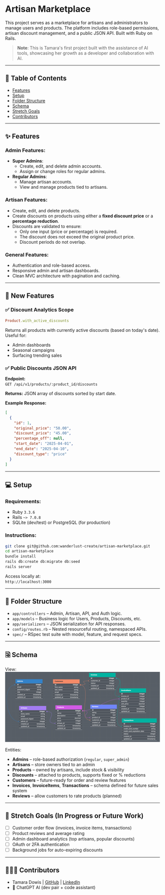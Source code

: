 
# Artisan Marketplace

This project serves as a marketplace for artisans and administrators to manage users and products. The platform includes role-based permissions, artisan discount management, and a public JSON API. Built with Ruby on Rails.

> **Note**: This is Tamara's first project built with the assistance of AI tools, showcasing her growth as a developer and collaboration with AI.

---

## 📝 Table of Contents

- [Features](#features)
- [Setup](#setup)
- [Folder Structure](#folder-structure)
- [Schema](#schema)
- [Stretch Goals](#stretch-goals)
- [Contributors](#contributors)

---

## ✨ Features

### Admin Features:
- **Super Admins**:
  - Create, edit, and delete admin accounts.
  - Assign or change roles for regular admins.
- **Regular Admins**:
  - Manage artisan accounts.
  - View and manage products tied to artisans.

### Artisan Features:
- Create, edit, and delete products.
- Create discounts on products using either a **fixed discount price** or a **percentage reduction**.
- Discounts are validated to ensure:
  - Only one input (price or percentage) is required.
  - The discount does not exceed the original product price.
  - Discount periods do not overlap.

### General Features:
- Authentication and role-based access.
- Responsive admin and artisan dashboards.
- Clean MVC architecture with pagination and caching.

---

## 🧠 New Features

### ✅ Discount Analytics Scope
```ruby
Product.with_active_discounts
```
Returns all products with currently active discounts (based on today's date). Useful for:
- Admin dashboards
- Seasonal campaigns
- Surfacing trending sales

### ✅ Public Discounts JSON API

**Endpoint:**  
`GET /api/v1/products/:product_id/discounts`

**Returns:** JSON array of discounts sorted by start date.

**Example Response:**
```json
[
  {
    "id": 1,
    "original_price": "50.00",
    "discount_price": "45.00",
    "percentage_off": null,
    "start_date": "2025-04-01",
    "end_date": "2025-04-10",
    "discount_type": "price"
  }
]
```

---

## 💻 Setup

### Requirements:
- Ruby `3.3.6`
- Rails `~> 7.0.8`
- SQLite (dev/test) or PostgreSQL (for production)

### Instructions:
```bash
git clone git@github.com:wanderlust-create/artisan-marketplace.git
cd artisan-marketplace
bundle install
rails db:create db:migrate db:seed
rails server
```

Access locally at:  
`http://localhost:3000`

---

## 📂 Folder Structure

- `app/controllers` – Admin, Artisan, API, and Auth logic.
- `app/models` – Business logic for Users, Products, Discounts, etc.
- `app/serializers` – JSON serialization for API responses.
- `config/routes.rb` – Nested resourceful routing, namespaced APIs.
- `spec/` – RSpec test suite with model, feature, and request specs.

---

## 🗟 Schema

View:  
![Schema Image](https://github.com/wanderlust-create/artisan_marketplace/blob/main/app/assets/images/artisan_marketplace_schema.png?raw=true)

Entities:
- **Admins** – role-based authorization (`regular`, `super_admin`)
- **Artisans** – store owners tied to an admin
- **Products** – owned by artisans, include stock & visibility
- **Discounts** – attached to products, supports fixed or % reductions
- **Customers** – future-ready for order and review features
- **Invoices**, **InvoiceItems**, **Transactions** – schema defined for future sales system
- **Reviews** – allow customers to rate products (planned)

---

## 🎯 Stretch Goals (In Progress or Future Work)

- [ ] Customer order flow (invoices, invoice items, transactions)
- [ ] Product reviews and average rating
- [ ] Admin dashboard analytics (top artisans, popular discounts)
- [ ] OAuth or 2FA authentication
- [ ] Background jobs for auto-expiring discounts

---

## 👩🏽‍💻 Contributors

- Tamara Dowis | [GitHub](https://github.com/wanderlust-create) | [LinkedIn](https://www.linkedin.com/in/tamara-dowis/)
- 🤖 ChatGPT AI (dev pair + code assistant)
